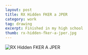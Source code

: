 ```yaml
---
layout: post
title: RX Hidden FKER a JPER
category: work
tag: drawing
excerpt: Finished in my high school
thumb: rx-hidden-fker-a-jper.jpg
---
```


<p><img src="{{ site.file }}/work/rx-hidden-fker-a-jper.jpg" alt="RX Hidden FKER A JPER"></p>
